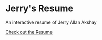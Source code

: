 # Jerry's Resume
An interactive resume of Jerry Allan Akshay

[Check out the Resume](https://fallen-axe-shay.github.io)
